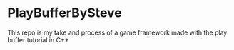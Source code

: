 # PlayBufferBySteve
This repo is my take and process of a game framework made with the play buffer tutorial in C++
